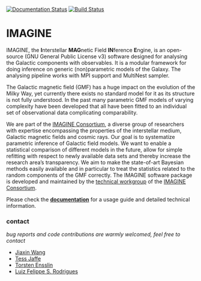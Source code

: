 [![Documentation Status](https://readthedocs.org/projects/imagine-code/badge/?version=latest)](https://imagine-code.readthedocs.io/en/latest/?badge=latest)
[![Build Status](https://travis-ci.org/IMAGINE-Consortium/imagine.svg?branch=master)](https://travis-ci.org/IMAGINE-Consortium/imagine)

# IMAGINE

IMAGINE, the **I**nterstellar **MAG**netic Field **IN**ference **E**ngine,
is an open-source (GNU General Public License v3) software designed for
analysing the Galactic components with observables.
It is a modular framework for doing inference on generic (non)parametric models of the Galaxy.
The analysing pipeline works with MPI support and MultiNest sampler.

The Galactic magnetic field (GMF) has a huge impact on the evolution of the Milky Way,
yet currently there exists no standard model for it as its structure is not fully understood.
In the past many parametric GMF models of varying complexity have been developed that
all have been fitted to an individual set of observational data complicating comparability.

We are part of the [IMAGINE Consortium], a diverse group of researchers with expertise
encompassing the properties of the interstellar medium, Galactic magnetic fields and
cosmic rays.
Our goal is to systematize parametric inference of Galactic field models.
We want to enable a statistical comparison of different models in the future,
allow for simple refitting with respect to newly available data sets and thereby increase the research area’s transparency.
We aim to make the state-of-art Bayesian methods easily available and in particular to treat the statistics related to the random components of the GMF correctly.
The IMAGINE software package is developed and maintained by the [technical workgroup] of the [IMAGINE Consortium].

Please check the [**documentation**](https://imagine-code.readthedocs.io/) for a usage guide and
detailed technical information.

[IMAGINE Consortium]: https://www.astro.ru.nl/imagine/
[technical workgroup]: https://www.astro.ru.nl/imagine/imagineprojects.html

### contact
*bug reports and code contributions are warmly welcomed, feel free to contact*

- [Jiaxin Wang](http://www.sissa.it/app/members.php?ID=222)
- [Tess Jaffe](https://science.gsfc.nasa.gov/sed/bio/tess.jaffe)
- [Torsten Ensslin](https://wwwmpa.mpa-garching.mpg.de/~ensslin/)
- [Luiz Felippe S. Rodrigues](https://luizfelippesr.github.io/)
